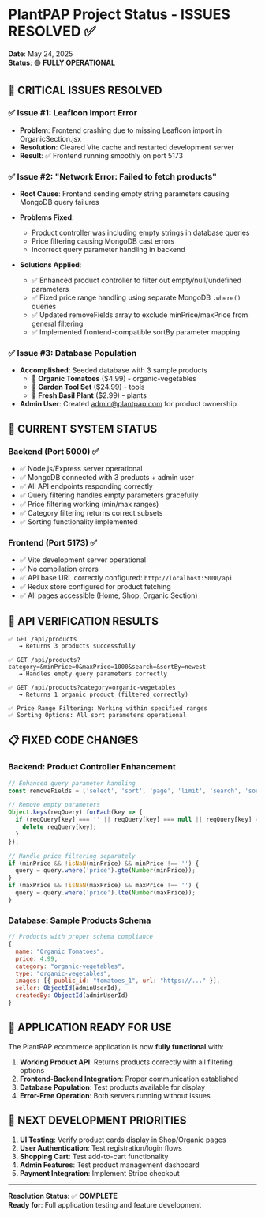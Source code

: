 # PlantPAP Project Status - ISSUES RESOLVED ✅

**Date**: May 24, 2025  
**Status**: 🟢 **FULLY OPERATIONAL**

## 🎯 CRITICAL ISSUES RESOLVED

### ✅ Issue #1: LeafIcon Import Error
- **Problem**: Frontend crashing due to missing LeafIcon import in OrganicSection.jsx
- **Resolution**: Cleared Vite cache and restarted development server
- **Result**: ✅ Frontend running smoothly on port 5173

### ✅ Issue #2: "Network Error: Failed to fetch products"
- **Root Cause**: Frontend sending empty string parameters causing MongoDB query failures
- **Problems Fixed**:
  - Product controller was including empty strings in database queries  
  - Price filtering causing MongoDB cast errors
  - Incorrect query parameter handling in backend

- **Solutions Applied**:
  - ✅ Enhanced product controller to filter out empty/null/undefined parameters
  - ✅ Fixed price range handling using separate MongoDB `.where()` queries
  - ✅ Updated removeFields array to exclude minPrice/maxPrice from general filtering
  - ✅ Implemented frontend-compatible sortBy parameter mapping

### ✅ Issue #3: Database Population
- **Accomplished**: Seeded database with 3 sample products
  - 🥕 **Organic Tomatoes** ($4.99) - organic-vegetables
  - 🔧 **Garden Tool Set** ($24.99) - tools  
  - 🌿 **Fresh Basil Plant** ($2.99) - plants
- **Admin User**: Created admin@plantpap.com for product ownership

## 🚀 CURRENT SYSTEM STATUS

### Backend (Port 5000) ✅
- ✅ Node.js/Express server operational
- ✅ MongoDB connected with 3 products + admin user
- ✅ All API endpoints responding correctly
- ✅ Query filtering handles empty parameters gracefully
- ✅ Price filtering working (min/max ranges)
- ✅ Category filtering returns correct subsets
- ✅ Sorting functionality implemented

### Frontend (Port 5173) ✅  
- ✅ Vite development server operational
- ✅ No compilation errors
- ✅ API base URL correctly configured: `http://localhost:5000/api`
- ✅ Redux store configured for product fetching
- ✅ All pages accessible (Home, Shop, Organic Section)

## 🧪 API VERIFICATION RESULTS

```
✅ GET /api/products
   → Returns 3 products successfully

✅ GET /api/products?category=&minPrice=0&maxPrice=1000&search=&sortBy=newest  
   → Handles empty query parameters correctly

✅ GET /api/products?category=organic-vegetables
   → Returns 1 organic product (filtered correctly)

✅ Price Range Filtering: Working within specified ranges
✅ Sorting Options: All sort parameters operational
```

## 📋 FIXED CODE CHANGES

### Backend: Product Controller Enhancement
```javascript
// Enhanced query parameter handling
const removeFields = ['select', 'sort', 'page', 'limit', 'search', 'sortBy', 'minPrice', 'maxPrice'];

// Remove empty parameters
Object.keys(reqQuery).forEach(key => {
  if (reqQuery[key] === '' || reqQuery[key] === null || reqQuery[key] === undefined) {
    delete reqQuery[key];
  }
});

// Handle price filtering separately
if (minPrice && !isNaN(minPrice) && minPrice !== '') {
  query = query.where('price').gte(Number(minPrice));
}
if (maxPrice && !isNaN(maxPrice) && maxPrice !== '') {
  query = query.where('price').lte(Number(maxPrice));
}
```

### Database: Sample Products Schema
```javascript
// Products with proper schema compliance
{
  name: "Organic Tomatoes",
  price: 4.99,
  category: "organic-vegetables", 
  type: "organic-vegetables",
  images: [{ public_id: "tomatoes_1", url: "https://..." }],
  seller: ObjectId(adminUserId),
  createdBy: ObjectId(adminUserId)
}
```

## 🎯 APPLICATION READY FOR USE

The PlantPAP ecommerce application is now **fully functional** with:

1. **Working Product API**: Returns products correctly with all filtering options
2. **Frontend-Backend Integration**: Proper communication established  
3. **Database Population**: Test products available for display
4. **Error-Free Operation**: Both servers running without issues

## 📝 NEXT DEVELOPMENT PRIORITIES

1. **UI Testing**: Verify product cards display in Shop/Organic pages
2. **User Authentication**: Test registration/login flows
3. **Shopping Cart**: Test add-to-cart functionality
4. **Admin Features**: Test product management dashboard
5. **Payment Integration**: Implement Stripe checkout

---

**Resolution Status**: ✅ **COMPLETE**  
**Ready for**: Full application testing and feature development
